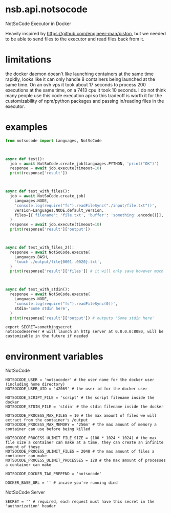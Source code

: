 # nsb.api.notsocode
 NotSoCode Executor in Docker


Heavily inspired by https://github.com/engineer-man/piston, but we needed to be able to send files to the executor and read files back from it.


# limitations
the docker daemon doesn't like launching containers at the same time rapidly, looks like it can only handle 8 containers being launched at the same time. On an ovh vps it took about 17 seconds to process 200 executions at the same time, on a 7413 cpu it took 10 seconds. I do not think many people use this code execution api so this tradeoff is worth it for the customizability of npm/python packages and passing in/reading files in the executor.


# examples
```py
from notsocode import Languages, NotSoCode



async def test():
  job = await NotSoCode.create_job(Languages.PYTHON, 'print("OK")')
  response = await job.execute(timeout=10)
  print(response['result'])



async def test_with_files():
  job = await NotSoCode.create_job(
    Languages.NODE,
    'console.log(require("fs").readFileSync("./input/file.txt"))',
    version=Languages.NODE.default_version,
    files=[{'filename': 'file.txt', 'buffer': 'something'.encode()}],
  )
  response = await job.execute(timeout=10)
  print(response['result']['output'])



async def test_with_files_2():
  response = await NotSoCode.execute(
    Languages.BASH,
    'touch ./output/file{0001..0020}.txt',
  )
  print(response['result']['files']) # it will only save however much `NOTSOCODE_PROCESS_MAX_FILES` is set to, which is 10



async def test_with_stdin():
  response = await NotSoCode.execute(
    Languages.NODE,
    'console.log(require("fs").readFileSync(0))',
    stdin='Some stdin here',
  )
  print(response['result']['output']) # outputs 'Some stdin here'
```

```
export SECRET=somethingsecret
notsocodeserver # will launch an http server at 0.0.0.0:8080, will be customizable in the future if needed
```

# environment variables

NotSoCode
```
NOTSOCODE_USER = 'notsocoder' # the user name for the docker user (including home directory)
NOTSOCODE_USER_UID = '42069' # the user id for the docker user

NOTSOCODE_SCRIPT_FILE = 'script' # the script filename inside the docker
NOTSOCODE_STDIN_FILE = 'stdin' # the stdin filename inside the docker

NOTSOCODE_PROCESS_MAX_FILES = 10 # the max amount of files we will extract from the container's /output
NOTSOCODE_PROCESS_MAX_MEMORY = '256m' # the max amount of memory a container can use before being killed

NOTSOCODE_PROCESS_ULIMIT_FILE_SIZE = (100 * 1024 * 1024) # the max file size a container can make at a time, they can create an infinite amount of these
NOTSOCODE_PROCESS_ULIMIT_FILES = 2048 # the max amount of files a container can make
NOTSOCODE_PROCESS_ULIMIT_PROCESSES = 128 # the max amount of processes a container can make

NOTSOCODE_DOCKER_TAG_PREPEND = 'notsocode'

DOCKER_BASE_URL = '' # incase you're running dind
```

NotSoCode Server
```
SECRET = '' # required, each request must have this secret in the 'authorization' header
```
